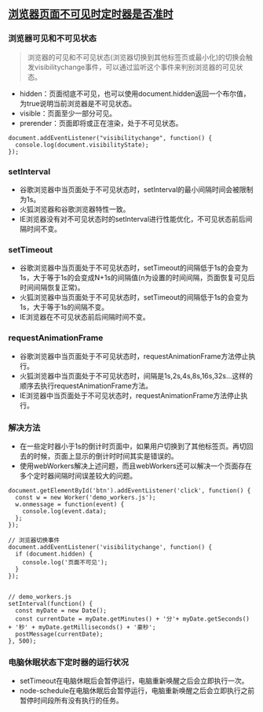 ## [浏览器页面不可见时定时器是否准时](http://www.codebaoku.com/it-js/it-js-255148.html)
### 浏览器可见和不可见状态
> 浏览器的可见和不可见状态(浏览器切换到其他标签页或最小化)的切换会触发visibilitychange事件，可以通过监听这个事件来判别浏览器的可见状态。

- hidden：页面彻底不可见，也可以使用document.hidden返回一个布尔值，为true说明当前浏览器是不可见状态。
- visible：页面至少一部分可见。
- prerender：页面即将或正在渲染，处于不可见状态。 
```
document.addEventListener("visibilitychange", function() {
  console.log(document.visibilityState);
});
```
### setInterval
- 谷歌浏览器中当页面处于不可见状态时，setInterval的最小间隔时间会被限制为1s。
- 火狐浏览器和谷歌浏览器特性一致。
- IE浏览器没有对不可见状态时的setInterval进行性能优化，不可见状态前后间隔时间不变。
### setTimeout
- 谷歌浏览器中当页面处于不可见状态时，setTimeout的间隔低于1s的会变为1s，大于等于1s的会变成N+1s的间隔值(n为设置的时间间隔，页面恢复可见后时间间隔恢复正常)。
- 火狐浏览器中当页面处于不可见状态时，setTimeout的间隔低于1s的会变为1s，大于等于1s的间隔不变。
- IE浏览器在不可见状态前后间隔时间不变。
### requestAnimationFrame
- 谷歌浏览器中当页面处于不可见状态时，requestAnimationFrame方法停止执行。
- 火狐浏览器中当页面处于不可见状态时，间隔是1s,2s,4s,8s,16s,32s...这样的顺序去执行requestAnimationFrame方法。
- IE浏览器中当页面处于不可见状态时，requestAnimationFrame方法停止执行。
### 解决方法
- 在一些定时器小于1s的倒计时页面中，如果用户切换到了其他标签页。再切回去的时候，页面上显示的倒计时时间其实是错误的。
- 使用webWorkers解决上述问题，而且webWorkers还可以解决一个页面存在多个定时器间隔时间误差较大的问题。
```
document.getElementById('btn').addEventListener('click', function() {
  const w = new Worker('demo_workers.js');
  w.onmessage = function(event) {
    console.log(event.data);
  };
});

// 浏览器切换事件
document.addEventListener('visibilitychange', function() { 
  if (document.hidden) {
    console.log('页面不可见');
  }
});


// demo_workers.js
setInterval(function() {
  const myDate = new Date();
  const currentDate = myDate.getMinutes() + '分'+ myDate.getSeconds() + '秒' + myDate.getMilliseconds() + '豪秒';
  postMessage(currentDate);
}, 500);
```
### 电脑休眠状态下定时器的运行状况
- setTimeout在电脑休眠后会暂停运行，电脑重新唤醒之后会立即执行一次。
- node-schedule在电脑休眠后会暂停运行，电脑重新唤醒之后会立即执行之前暂停时间段所有没有执行的任务。

